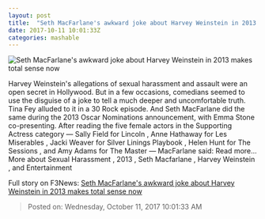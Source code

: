 ```yaml
---
layout: post
title:  "Seth MacFarlane's awkward joke about Harvey Weinstein in 2013 makes total sense now"
date: 2017-10-11 10:01:33Z
categories: mashable
---
```


![Seth MacFarlane's awkward joke about Harvey Weinstein in 2013 makes total sense now](https://i.amz.mshcdn.com/DqUyuuOdpUYTjT_Bm_esedffepI=/1200x630/2017%2F10%2F11%2F06%2F160a99b2db76432ebc1f904f4b022062.2fb9b.jpg)

Harvey Weinstein's allegations of sexual harassment and assault were an open secret in Hollywood. But in a few occasions, comedians seemed to use the disguise of a joke to tell a much deeper and uncomfortable truth. Tina Fey alluded to it in a 30 Rock episode. And Seth MacFarlane did the same during the 2013 Oscar Nominations announcement, with Emma Stone co-presenting. After reading the five female actors in the Supporting Actress category — Sally Field for Lincoln , Anne Hathaway for Les Miserables , Jacki Weaver for Silver Linings Playbook , Helen Hunt for The Sessions , and Amy Adams for The Master — MacFarlane said: Read more... More about Sexual Harassment , 2013 , Seth Macfarlane , Harvey Weinstein , and Entertainment


Full story on F3News: [Seth MacFarlane's awkward joke about Harvey Weinstein in 2013 makes total sense now](http://www.f3nws.com/n/MWvxNH)

> Posted on: Wednesday, October 11, 2017 10:01:33 AM
